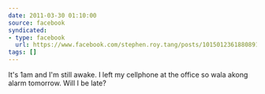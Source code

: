 ```yaml
---
date: 2011-03-30 01:10:00
source: facebook
syndicated:
- type: facebook
  url: https://www.facebook.com/stephen.roy.tang/posts/10150123618808912
tags: []
---
```


It's 1am and I'm still awake. I left my cellphone at the office so wala akong alarm tomorrow. Will I be late?